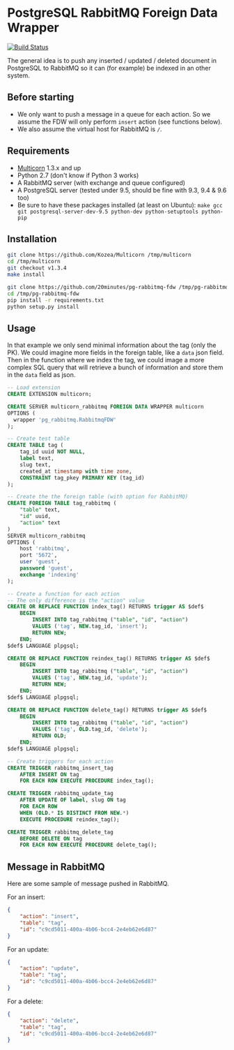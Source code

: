 # PostgreSQL RabbitMQ Foreign Data Wrapper

[![Build Status](https://travis-ci.org/20minutes/pg-rabbitmq-fdw.svg?branch=master)](https://travis-ci.org/20minutes/pg-rabbitmq-fdw)

The general idea is to push any inserted / updated / deleted document in PostgreSQL to RabbitMQ so it can (for example) be indexed in an other system.

## Before starting

- We only want to push a message in a queue for each action. So we assume the FDW will only perform `insert` action (see functions below).
- We also assume the virtual host for RabbitMQ is `/`.

## Requirements

- [Multicorn](http://multicorn.org/) 1.3.x and up
- Python 2.7 (don't know if Python 3 works)
- A RabbitMQ server (with exchange and queue configured)
- A PostgreSQL server (tested under 9.5, should be fine with 9.3, 9.4 & 9.6 too)
- Be sure to have these packages installed (at least on Ubuntu): `make gcc git postgresql-server-dev-9.5 python-dev python-setuptools python-pip`

## Installation

```bash
git clone https://github.com/Kozea/Multicorn /tmp/multicorn
cd /tmp/multicorn
git checkout v1.3.4
make install

git clone https://github.com/20minutes/pg-rabbitmq-fdw /tmp/pg-rabbitmq-fdw
cd /tmp/pg-rabbitmq-fdw
pip install -r requirements.txt
python setup.py install
```

## Usage

In that example we only send minimal information about the tag (only the PK). We could imagine more fields in the foreign table, like a `data` json field. Then in the function where we index the tag, we could image a more complex SQL query that will retrieve a bunch of information and store them in the `data` field as json.

```sql
-- Load extension
CREATE EXTENSION multicorn;

CREATE SERVER multicorn_rabbitmq FOREIGN DATA WRAPPER multicorn
OPTIONS (
  wrapper 'pg_rabbitmq.RabbitmqFDW'
);

-- Create test table
CREATE TABLE tag (
    tag_id uuid NOT NULL,
    label text,
    slug text,
    created_at timestamp with time zone,
    CONSTRAINT tag_pkey PRIMARY KEY (tag_id)
);

-- Create the the foreign table (with option for RabbitMQ)
CREATE FOREIGN TABLE tag_rabbitmq (
    "table" text,
    "id" uuid,
    "action" text
)
SERVER multicorn_rabbitmq
OPTIONS (
    host 'rabbitmq',
    port '5672',
    user 'guest',
    password 'guest',
    exchange 'indexing'
);

-- Create a function for each action
-- The only difference is the "action" value
CREATE OR REPLACE FUNCTION index_tag() RETURNS trigger AS $def$
    BEGIN
        INSERT INTO tag_rabbitmq ("table", "id", "action")
        VALUES ('tag', NEW.tag_id, 'insert');
        RETURN NEW;
    END;
$def$ LANGUAGE plpgsql;

CREATE OR REPLACE FUNCTION reindex_tag() RETURNS trigger AS $def$
    BEGIN
        INSERT INTO tag_rabbitmq ("table", "id", "action")
        VALUES ('tag', NEW.tag_id, 'update');
        RETURN NEW;
    END;
$def$ LANGUAGE plpgsql;

CREATE OR REPLACE FUNCTION delete_tag() RETURNS trigger AS $def$
    BEGIN
        INSERT INTO tag_rabbitmq ("table", "id", "action")
        VALUES ('tag', OLD.tag_id, 'delete');
        RETURN OLD;
    END;
$def$ LANGUAGE plpgsql;

-- Create triggers for each action
CREATE TRIGGER rabbitmq_insert_tag
    AFTER INSERT ON tag
    FOR EACH ROW EXECUTE PROCEDURE index_tag();

CREATE TRIGGER rabbitmq_update_tag
    AFTER UPDATE OF label, slug ON tag
    FOR EACH ROW
    WHEN (OLD.* IS DISTINCT FROM NEW.*)
    EXECUTE PROCEDURE reindex_tag();

CREATE TRIGGER rabbitmq_delete_tag
    BEFORE DELETE ON tag
    FOR EACH ROW EXECUTE PROCEDURE delete_tag();
```

## Message in RabbitMQ

Here are some sample of message pushed in RabbitMQ.

For an insert:

```json
{
    "action": "insert",
    "table": "tag",
    "id": "c9cd5011-400a-4b06-bcc4-2e4eb62e6d87"
}
```

For an update:

```json
{
    "action": "update",
    "table": "tag",
    "id": "c9cd5011-400a-4b06-bcc4-2e4eb62e6d87"
}
```

For a delete:

```json
{
    "action": "delete",
    "table": "tag",
    "id": "c9cd5011-400a-4b06-bcc4-2e4eb62e6d87"
}
```
